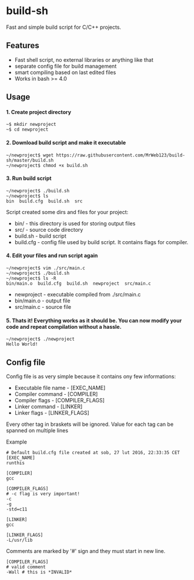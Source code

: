 # build-sh
Fast and simple build script for C/C++ projects.

## Features
* Fast shell script, no external libraries or anything like that
* separate config file for build management
* smart compiling based on last edited files
* Works in bash >= 4.0


## Usage

#### 1. Create project directory
```
~$ mkdir newproject
~$ cd newproject
```


#### 2. Download build script and make it executable
```
~/newproject$ wget https://raw.githubusercontent.com/MrWeb123/build-sh/master/build.sh
~/newproject$ chmod +x build.sh
```


#### 3. Run build script
```
~/newproject$ ./build.sh
~/newproject$ ls
bin  build.cfg  build.sh  src
```
Script created some dirs and files for your project:
* bin/        - this directory is used for storing output files
* src/        - source code directory
* build.sh    - build script
* build.cfg   - config file used by build script. It contains flags for compiler.


#### 4. Edit your files and run script again
```
~/newproject$ vim ./src/main.c
~/newproject$ ./build.sh
~/newproject$ ls -R
bin/main.o  build.cfg  build.sh  newproject  src/main.c
```
* newproject  - executable compiled from ./src/main.c
* bin/main.o  - output file
* src/main.c  - source file


#### 5. Thats it! Everything works as it should be. You can now modify your code and repeat compilation without a hassle.
```
~/newproject$ ./newproject
Hello World!
```




## Config file
Config file is as very simple because it contains ony few informations:
* Executable file name  - [EXEC_NAME]
* Compiler command      - [COMPILER]
* Compiler flags        - [COMPILER_FLAGS]
* Linker command        - [LINKER]
* Linker flags          - [LINKER_FLAGS]

Every other tag in braskets will be ignored.
Value for each tag can be spanned on multiple lines


Example
```
# Default build.cfg file created at sob, 27 lut 2016, 22:33:35 CET
[EXEC_NAME]
runthis

[COMPILER]
gcc

[COMPILER_FLAGS]
# -c flag is very important!
-c
-g
-std=c11

[LINKER]
gcc

[LINKER_FLAGS]
-L/usr/lib
```


Comments are marked by '#' sign and they must start in new line.
```
[COMPILER_FLAGS]
# valid comment
-Wall # this is *INVALID*
```
